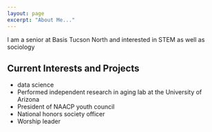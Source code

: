 ```yaml
---
layout: page
excerpt: "About Me..."
---
```


I am a senior at Basis Tucson North and interested in STEM as well as sociology 

## Current Interests and Projects

- data science
- Performed independent research in aging lab  at the University of Arizona
- President of NAACP youth council
- National honors society officer
- Worship leader
  
